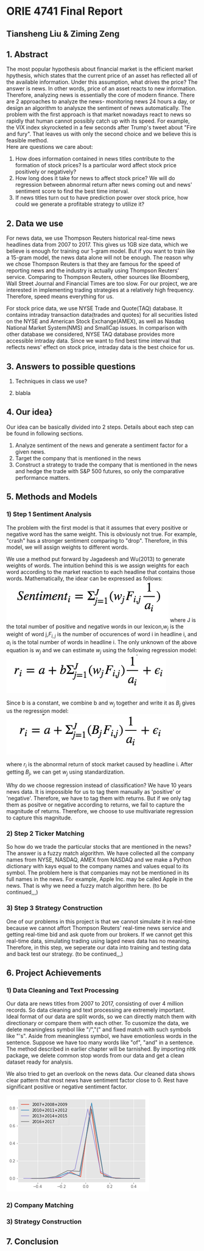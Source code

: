# ORIE 4741 Final Report
## Tiansheng Liu & Ziming Zeng

## 1. Abstract 
The most popular hypothesis about financial market is the efficient market hpythesis, which states that the current price of an asset has reflected all of the available information. Under this assumption, what drives the price? The answer is news. In other words, price of an asset reacts to new information. Therefore, analyzing news is essentially the core of modern finance. There are 2 approaches to analyze the news- monitoring news 24 hours a day, or design an algorithm to analysze the sentiment of news automatically. The problem with the first approach is that market nowadays react to news so rapidly that human cannot possibly catch up with its speed. For example, the VIX index skyrocketed in a few seconds after Trump's tweet about "Fire and fury". That leaves us with only the second choice and we believe this is feasible method.  
Here are questions we care about:
1. How does information contained in news titles contribute to the formation of stock prices? Is a particular word affect stock price positively or negatively?
2. How long does it take for news to affect stock price? We will do regression between abnormal return after news coming out and news' sentiment score to find the best time interval.
3. If news titles turn out to have prediction power over stock price, how could we generate a profitable strategy to utilize it? 

## 2. Data we use
For news data, we use Thompson Reuters historical real-time news headlines data from 2007 to 2017. This gives us 1GB size data, which we believe is enough for training our 1-gram model. But if you want to train like a 15-gram model, the news data alone will not be enough. The reason why we chose Thompson Reuters is that they are famous for the speed of reporting news and the industry is actually using Thompson Reuters' service. Comparing to Thompson Reuters, other sources like Bloomberg, Wall Street Journal and Financial Times are too slow. For our project, we are interested in implementing trading strategies at a relatively high frequency. Therefore, speed means everything for us.  

For stock price data, we use NYSE Trade and Quote(TAQ) database. It contains intraday transaction data(trades and quotes) for all securities listed on the NYSE and American Stock Exchange(AMEX), as well as Nasdaq National Market System(NMS) and SmallCap issues. In comparison with other database we considered, NYSE TAQ database provides more accessible intraday data. Since we want to find best time interval that reflects news' effect on stock price, intraday data is the best choice for us. 

## 3. Answers to possible questions
1. Techniques in class we use?

2. blabla


## 4. Our idea} 
Our idea can be basically divided into 2 steps. Details about each step can be found in following sections.  
1. Analyze sentiment of the news and generate a sentiment factor for a given news.
2. Target the company that is mentioned in the news
3. Construct a strategy to trade the company that is mentioned in the news and hedge the trade with S&P 500 futures, so only the comparative performance matters.

## 5. Methods and Models
### 1) Step 1 Sentiment Analysis
The problem with the first model is that it assumes that every positive or negative word has the same weight. This is obviously not true. For example, "crash" has a stronger sentiment comparing to "drop". Therefore, in this model, we will assign weights to different words.

We use a method put forward by Jagadeesh and Wu(2013) to generate weights of words. The intuition behind this is we assign weights for each word according to the market reaction to each headline that contains those words. Mathematically, the idear can be expressed as follows:  
![Formula1](https://github.com/TSL-123/SentimentDrivenStrategy/blob/master/pic/Formula_1.png) 
where J is the total number of positive and negative words in our lexicon,$w_j$ is the weight of word j,$F_{i,j}$ is the number of occurences of word i in headline i, and $a_i$ is the total number of words in headline i. The only unknown of the above equation is $w_j$ and we can estimate $w_j$ using the following regression model:
![Formula2](https://github.com/TSL-123/SentimentDrivenStrategy/blob/master/pic/Formula_2.png)  

Since b is a constant, we combine b and $w_j$ together and write it as $B_j$ gives us the regression model:
![Formula3](https://github.com/TSL-123/SentimentDrivenStrategy/blob/master/pic/Formula_3.png)

where $r_i$ is the abnormal return of stock market caused by headline i. After getting $B_j$, we can get $w_j$ using standardization.

Why do we choose regression instead of classification? We have 10 years news data. It is impossible for us to tag them manually as 'positive' or 'negative'. Therefore, we have to tag them with returns. But if we only tag them as positve or negative according to returns, we fail to capture the magnitude of returns. Therefore, we choose to use multivariate regression to capture this magnitude.

### 2) Step 2 Ticker Matching
 So how do we trade the particular stocks that are mentioned in the news? The answer is a fuzzy match algorithm. We have collected all the company names from NYSE, NASDAQ, AMEX from NASDAQ and we make a Python dictionary with kays equal to the company names and values equal to its symbol. The problem here is that companies may not be mentioned in its full names in the news. For example, Apple Inc. may be called Apple in the news. That is why we need a fuzzy match algorithm here. (to be continued,,,)

### 3) Step 3 Strategy Construction
One of our problems in this project is that we cannot simulate it in real-time because we cannot affort Thompson Reuters' real-time news service and getting real-time bid and ask quote from our brokers. If we cannot get this real-time data, simulating trading using laged news data has no meaning. Therefore, in this step, we seperate our data into training and testing data and back test our strategy.  (to be continued,,,)

## 6. Project Achievements
### 1) Data Cleaning and Text Processing
Our data are news titles from 2007 to 2017, consisting of over 4 million records. So data cleaning and text processing are extremely important. Ideal format of our data are split words, so we can directly match them with directionary or compare them with each other. To cusomize the data, we delete meaningless symbol like "/","(" and fixed match with such symbols like "'s". Aside from meaningless symbol, we have emotionless words in the sentence. Suppose we have too many words like "of", "and" in a sentence. The method described in earlier chapter will be tarnished. By importing nltk package, we  delete common stop words from our data and get a clean dataset ready for analysis.

We also tried to get an overlook on the news data. Our cleaned data shows clear pattern that most news have sentiment factor close to 0. Rest have significant positive or negative sentiment factor.

![Trend](https://github.com/TSL-123/SentimentDrivenStrategy/blob/master/pic/trend_plot.png)

### 2) Company Matching

### 3) Strategy Construction

## 7. Conclusion

